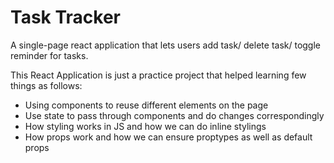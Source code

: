 # Task Tracker

A single-page react application that lets users add task/ delete task/ toggle reminder for tasks. 

This React Application is just a practice project that helped learning few things as follows:
* Using components to reuse different elements on the page
* Use state to pass through components and do changes correspondingly
* How styling works in JS and how we can do inline stylings
* How props work and how we can ensure proptypes as well as default props
